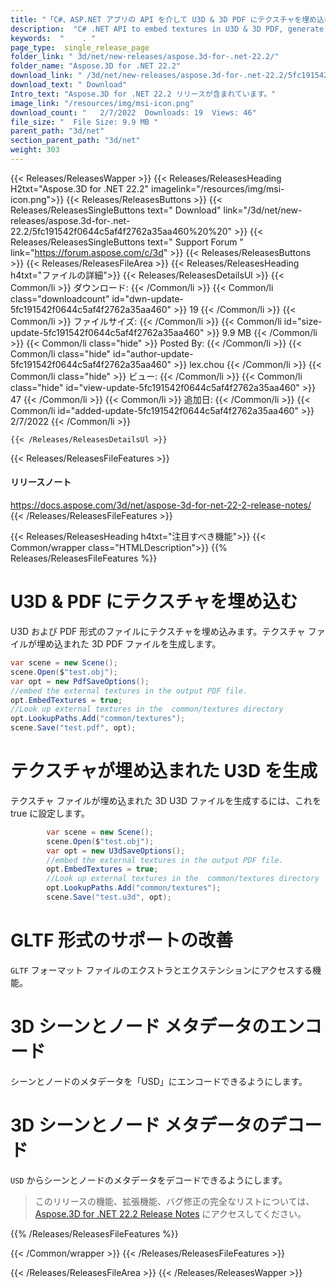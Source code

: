 ```yaml
---
title: "「C#、ASP.NET アプリの API を介して U3D & 3D PDF にテクスチャを埋め込む」"
description:  "C# .NET API to embed textures in U3D & 3D PDF, generate U3D file with embedded texture files, access extras & extensions in GLTF, encode / decode the 3D scene."
keywords:  "    . "
page_type:  single_release_page
folder_link: " 3d/net/new-releases/aspose.3d-for-.net-22.2/"
folder_name: "Aspose.3D for .NET 22.2"
download_link: " /3d/net/new-releases/aspose.3d-for-.net-22.2/5fc191542f0644c5af4f2762a35aa460"
download_text: " Download"
Intro_text: "Aspose.3D for .NET 22.2 リリースが含まれています。"
image_link: "/resources/img/msi-icon.png"
download_count: "   2/7/2022  Downloads: 19  Views: 46"
file_size: "  File Size: 9.9 MB "
parent_path: "3d/net"
section_parent_path: "3d/net"
weight: 303
---
```


{{< Releases/ReleasesWapper >}}
  {{< Releases/ReleasesHeading H2txt="Aspose.3D for .NET 22.2" imagelink="/resources/img/msi-icon.png">}}
  {{< Releases/ReleasesButtons >}}
    {{< Releases/ReleasesSingleButtons text=" Download" link="/3d/net/new-releases/aspose.3d-for-.net-22.2/5fc191542f0644c5af4f2762a35aa460%20%20" >}}
    {{< Releases/ReleasesSingleButtons text=" Support Forum " link="https://forum.aspose.com/c/3d" >}}
  {{< Releases/ReleasesButtons >}}
  {{< Releases/ReleasesFileArea >}}
    {{< Releases/ReleasesHeading h4txt="ファイルの詳細">}}
    {{< Releases/ReleasesDetailsUl >}}
            {{< Common/li >}} ダウンロード: {{< /Common/li >}}
      {{< Common/li class="downloadcount" id="dwn-update-5fc191542f0644c5af4f2762a35aa460" >}} 19 {{< /Common/li >}}
      {{< Common/li >}} ファイルサイズ: {{< /Common/li >}}
      {{< Common/li id="size-update-5fc191542f0644c5af4f2762a35aa460" >}} 9.9 MB {{< /Common/li >}} 
      {{< Common/li  class="hide" >}} Posted By: {{< /Common/li >}} 
      {{< Common/li class="hide" id="author-update-5fc191542f0644c5af4f2762a35aa460" >}} lex.chou {{< /Common/li >}}
      {{< Common/li class="hide" >}} ビュー: {{< /Common/li >}}
      {{< Common/li class="hide" id="view-update-5fc191542f0644c5af4f2762a35aa460" >}} 47 {{< /Common/li >}}
      {{< Common/li >}} 追加日: {{< /Common/li >}}
      {{< Common/li id="added-update-5fc191542f0644c5af4f2762a35aa460" >}} 2/7/2022 {{< /Common/li >}} 

    {{< /Releases/ReleasesDetailsUl >}}

  {{< Releases/ReleasesFileFeatures >}}
      <h4>リリースノート</h4><div><a href="https://docs.aspose.com/3d/net/aspose-3d-for-net-22-2-release-notes/">https://docs.aspose.com/3d/net/aspose-3d-for-net-22-2-release-notes/</a></div>
  {{< /Releases/ReleasesFileFeatures >}}

{{< Releases/ReleasesHeading h4txt="注目すべき機能">}}
{{< Common/wrapper class="HTMLDescription">}}
{{% Releases/ReleasesFileFeatures %}}

# U3D & PDF にテクスチャを埋め込む

U3D および PDF 形式のファイルにテクスチャを埋め込みます。テクスチャ ファイルが埋め込まれた 3D PDF ファイルを生成します。

```csharp
var scene = new Scene();
scene.Open($"test.obj");
var opt = new PdfSaveOptions();
//embed the external textures in the output PDF file.
opt.EmbedTextures = true;
//Look up external textures in the  common/textures directory
opt.LookupPaths.Add("common/textures");
scene.Save("test.pdf", opt);
```

# テクスチャが埋め込まれた U3D を生成

テクスチャ ファイルが埋め込まれた 3D U3D ファイルを生成するには、これを true に設定します。

```csharp
        var scene = new Scene();
        scene.Open($"test.obj");
        var opt = new U3dSaveOptions();
        //embed the external textures in the output PDF file.
        opt.EmbedTextures = true;
        //Look up external textures in the  common/textures directory
        opt.LookupPaths.Add("common/textures");
        scene.Save("test.u3d", opt);
```

# GLTF 形式のサポートの改善

`GLTF` フォーマット ファイルのエクストラとエクステンションにアクセスする機能。

# 3D シーンとノード メタデータのエンコード

シーンとノードのメタデータを「USD」にエンコードできるようにします。

# 3D シーンとノード メタデータのデコード

`USD` からシーンとノードのメタデータをデコードできるようにします。

> このリリースの機能、拡張機能、バグ修正の完全なリストについては、[Aspose.3D for .NET 22.2 Release Notes](https://docs.aspose.com/3d/net/aspose-3d-for-net-22-2-release-notes/) にアクセスしてください。

{{% /Releases/ReleasesFileFeatures %}}

{{< /Common/wrapper >}}
{{< /Releases/ReleasesFileFeatures >}}

{{< /Releases/ReleasesFileArea >}}
{{< /Releases/ReleasesWapper >}}

